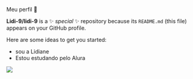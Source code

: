 Meu perfil 🐶
  
  **Lidi-9/lidi-9** is a ✨ _special_ ✨ repository because its `README.md` (this file) appears on your GitHub profile.
  
  Here are some ideas to get you started:
  
  - sou a Lidiane
  - Estou estudando pelo Alura
    
  





![](https://media1.tenor.com/m/W8XyKyqJoBwAAAAC/thumbs-up-tom-hiddleston.gif)
